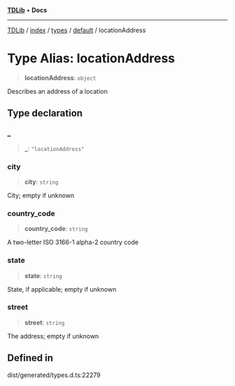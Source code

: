 [**TDLib**](../../../../../../README.md) • **Docs**

***

[TDLib](../../../../../../modules.md) / [index](../../../../../README.md) / [types](../../../README.md) / [default](../README.md) / locationAddress

# Type Alias: locationAddress

> **locationAddress**: `object`

Describes an address of a location

## Type declaration

### \_

> **\_**: `"locationAddress"`

### city

> **city**: `string`

City; empty if unknown

### country\_code

> **country\_code**: `string`

A two-letter ISO 3166-1 alpha-2 country code

### state

> **state**: `string`

State, if applicable; empty if unknown

### street

> **street**: `string`

The address; empty if unknown

## Defined in

dist/generated/types.d.ts:22279
